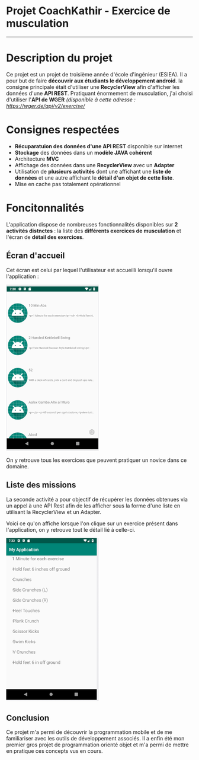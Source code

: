 # Projet CoachKathir - Exercice de musculation
---

# Description du projet

Ce projet est un projet de troisième année d'école d'ingénieur (ESIEA). Il a pour but de faire **découvrir aux étudiants le développement android**. la consigne principale était d'utiliser une **RecyclerView** afin d'afficher les données d'une **API REST**. Pratiquant énormement de musculation, j'ai choisi d'utiliser l'**API de WGER** *(disponible à cette adresse : https://wger.de/api/v2/exercise/* 


# Consignes respectées
- **Récuparatuion des données d'une API REST** disponible sur internet
- **Stockage** des données dans un **modèle JAVA cohérent**
- Architecture **MVC**
- Affichage des données dans une **RecyclerView** avec un **Adapter**
- Utilisation de **plusieurs activités** dont une affichant une **liste de données** et une autre affichant le **détail d'un objet de cette liste**.
- Mise en cache pas totalement opérationnel


# Foncitonnalités

L'application dispose de nombreuses fonctionnalités disponibles sur **2 activités distnctes** : la liste des **différents exercices de musculation** et l'écran de **détail des exercices**. 



## Écran d'accueil

Cet écran est celui par lequel l'utilisateur est accueilli lorsqu'il ouvre l'application :


<img src="https://github.com/mkhimoum/Projet_Final/blob/master/Capture.PNG" width="250"/>

On y retrouve tous les exercices que peuvent pratiquer un novice dans ce domaine.

## Liste des missions

La seconde activité a pour objectif de récupérer les données obtenues via un appel à une API Rest afin de les afficher sous la forme d'une liste en utilisant la RecyclerView et un Adapter.

Voici ce qu'on affiche lorsque l'on clique sur un exercice présent dans l'application, on y retrouve tout le détail lié à celle-ci.

<img src="https://github.com/mkhimoum/Projet_Final/blob/master/Capture2.PNG" width="250"/> 


## Conclusion

Ce projet m'a permi de découvrir la programmation mobile et de me familiariser avec les outils de développement associés. Il a enfin été mon premier gros projet de programmation orienté objet et m'a permi de mettre en pratique ces concepts vus en cours.


